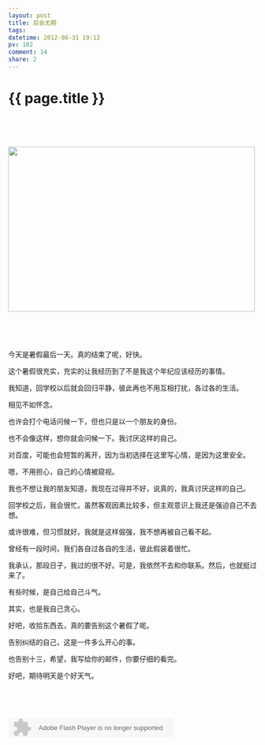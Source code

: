 ```yaml
---
layout: post
title: 后会无期
tags: 
datetime: 2012-08-31 19:12
pv: 102
comment: 14
share: 2
---
```


{{ page.title }}
================

 <p>&nbsp;</p><p>&nbsp;</p><p><img src="/hi/images/8b13632762d0f70313900b4308fa513d2697c50b.jpg"                                 width="500" height="335" /></p><p>&nbsp;</p><p>&nbsp;</p><p>今天是暑假最后一天。真的结束了呢，好快。</p><p>这个暑假很充实，充实的让我经历到了不是我这个年纪应该经历的事情。</p><p>我知道，回学校以后就会回归平静，彼此再也不用互相打扰，各过各的生活。</p><p>相见不如怀念。</p><p>也许会打个电话问候一下，但也只是以一个朋友的身份。</p><p>也不会像这样，想你就会问候一下。我讨厌这样的自己。</p><p>对百度，可能也会短暂的离开，因为当初选择在这里写心情，是因为这里安全。</p><p>嗯，不用担心，自己的心情被窥视。</p><p>我也不想让我的朋友知道，我现在过得并不好，说真的，我真讨厌这样的自己。</p><p>回学校之后，我会很忙。虽然客观因素比较多，但主观意识上我还是强迫自己不去想。</p><p>或许很难，但习惯就好。我就是这样倔强，我不想再被自己看不起。</p><p>曾经有一段时间，我们各自过各自的生活，彼此假装着很忙。</p><p>我承认，那段日子，我过的很不好。可是，我依然不去和你联系。然后，也就挺过来了。</p><p>有些时候，是自己给自己斗气。</p><p>其实，也是我自己贪心。</p><p>好吧，收拾东西去，真的要告别这个暑假了呢。</p><p>告别纠结的自己，这是一件多么开心的事。</p><p>也告别十三，希望，我写给你的邮件，你要仔细的看完。</p><p>好吧，期待明天是个好天气。</p><p>&nbsp;</p><p>&nbsp;</p><p><embed height="40" border="0" width="335" flashvars="id=13556491&autoPlay=true&replay=true" alt="" src="http://ting.baidu.com/widget/space/flash/SpaceMP3Player.swf" wmode="transparent" type="application/x-shockwave-flash" name="plugin" /><br /></p> 

